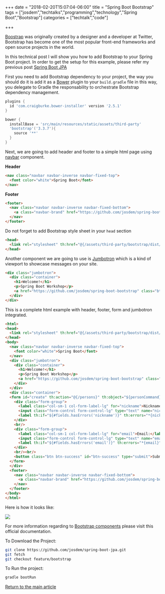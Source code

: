 +++
date = "2018-02-20T15:07:04-06:00"
title = "Spring Boot Bootstrap"
tags = ["josdem","techtalks","programming","technology","Spring Boot","Bootstrap"]
categories = ["techtalk","code"]

+++

[Boostrap](https://getbootstrap.com/) was originally created by a designer and a developer at Twitter, Bootstrap has become one of the most popular front-end frameworks and open source projects in the world.

In this technical post I will show you how to add Bootstrap to your Spring Boot project. In order to get the setup for this example, please refer my previous post [Spring Boot JPA](/techtalk/spring/spring_boot_jpa)

First you need to add Bootstrap dependency to your project, the way you should do it is add it as a [Bower](https://bower.io/) plugin to your `build.gradle` file in this way, you delegate to Gradle the responsability to orchestrate Bootstrap dependency management.

```groovy
plugins {
  id 'com.craigburke.bower-installer' version '2.5.1'
}

bower {
  installBase = 'src/main/resources/static/assets/third-party'
  'bootstrap'('3.3.7'){
    source '**'
  }
}
```

Next, we are going to add header and footer to a simple html page using [navbar](https://v4-alpha.getbootstrap.com/components/navbar/) component.

**Header**

```html
<nav class="navbar navbar-inverse navbar-fixed-top">
  <font color="white">Spring Boot</font>
</nav>
```

**Footer**

```html
<footer>
  <nav class="navbar navbar-inverse navbar-fixed-bottom">
    <a class="navbar-brand" href="https://github.com/josdem/spring-boot-bootstrap">josdem 2018</a>
  </nav>
</footer>
```

Do not forget to add Bootstrap style sheet in your `head` section

```html
<head>
  <link rel="stylesheet" th:href="@{/assets/third-party/bootstrap/dist/css/bootstrap.min.css}" />
</head>
```

Another component we are going to use is [Jumbotron](https://v4-alpha.getbootstrap.com/components/jumbotron/) which is a kind of viewport to showcase messages on your site.

```html
<div class="jumbotron">
  <div class="container">
    <h1>Welcome!</h1>
    <p>Spring Boot Workshop</p>
    <a href="https://github.com/josdem/spring-boot-bootstrap" class="btn btn-primary btn-lg" role="button">Learn more</a>
  </div>
</div>
```

This is a complete html example with header, footer, form and jumbotron integrated.

```html
<html>
<head>
  <link rel="stylesheet" th:href="@{/assets/third-party/bootstrap/dist/css/bootstrap.min.css}" />
</head>
<body>
  <nav class="navbar navbar-inverse navbar-fixed-top">
    <font color="white">Spring Boot</font>
  </nav>
  <div class="jumbotron">
    <div class="container">
      <h1>Welcome!</h1>
      <p>Spring Boot Workshop</p>
      <a href="https://github.com/josdem/spring-boot-bootstrap" class="btn btn-primary btn-lg" role="button">Learn more</a>
    </div>
  </div>
  <div class="container">
  <form id="create" th:action="@{/persons}" th:object="${personCommand}" method="post">
    <div class="form-group">
  	  <label class="col-sm-1 col-form-label-lg" for="nickname">Nickname:</label>
  	  <input class="form-control form-control-lg" type="text" name="nickname" th:field="*{nickname}" placeholder="nickname" id="nickname"/>
  	  <label th:if="${#fields.hasErrors('nickname')}" th:errors="*{nickname}"></label>
    </div>
  	<br/>
    <div class="form-group">
  	  <label class="col-sm-1 col-form-label-lg" for="email">Email:</label>
  	  <input class="form-control form-control-lg" type="text" name="email" th:field="*{email}" placeholder="email" id="email"/>
  	  <label th:if="${#fields.hasErrors('email')}" th:errors="*{email}"></label>
    </div>  
  	<br/><br/>
  	<button class="btn btn-success" id="btn-success" type="submit">Submit</button> 
  </form>
  </div>
  <footer>
    <nav class="navbar navbar-inverse navbar-fixed-bottom">
      <a class="navbar-brand" href="https://github.com/josdem/spring-boot-bootstrap">josdem 2018</a>
    </nav>
  </footer>
</body>
</html>
```

Here is how it looks like:

<img src="/img/techtalks/spring/bootstrap.png"/>

For more information regarding to [Bootstrap components](https://getbootstrap.com/docs/3.3/components/) please visit this official documentation.


To Download the Project:

```bash
git clone https://github.com/josdem/spring-boot-jpa.git
git fetch
git checkout feature/bootstrap
```

To Run the project:

```bash
gradle bootRun
```

[Return to the main article](/techtalk/spring)
